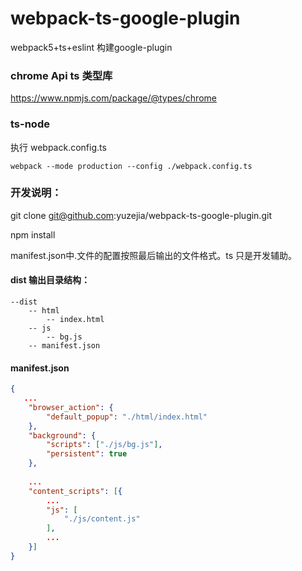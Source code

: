 # webpack-ts-google-plugin

webpack5+ts+eslint 构建google-plugin

### chrome Api ts 类型库
https://www.npmjs.com/package/@types/chrome 

### ts-node 
执行 webpack.config.ts
```
webpack --mode production --config ./webpack.config.ts
```



### 开发说明：

git clone git@github.com:yuzejia/webpack-ts-google-plugin.git

npm install

manifest.json中.文件的配置按照最后输出的文件格式。ts 只是开发辅助。

#### dist 输出目录结构：
```jsvascript
--dist
    -- html
        -- index.html
    -- js
        -- bg.js
    -- manifest.json
```
#### manifest.json

```json
{
   ...
    "browser_action": {
        "default_popup": "./html/index.html"
    },
    "background": {
        "scripts": ["./js/bg.js"],
        "persistent": true
    },
   
    ...
    "content_scripts": [{
        ...
        "js": [
            "./js/content.js"
        ],
        ...
    }]
}
```
